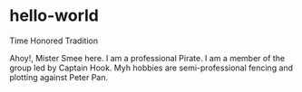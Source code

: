 # hello-world
Time Honored Tradition

Ahoy!,
Mister Smee here. I am a professional Pirate. I am a member of the group led by Captain Hook.
Myh hobbies are semi-professional fencing and plotting against Peter Pan.
